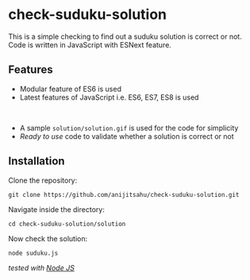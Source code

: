 # check-suduku-solution
This is a simple checking to find out a suduku solution is correct or not. Code is written in JavaScript with ESNext feature.

## Features
- Modular feature of ES6 is used
- Latest features of JavaScript i.e. ES6, ES7, ES8 is used

<br/>

- A sample `solution/solution.gif` is used for the code for simplicity
- *Ready to use* code to validate whether a solution is correct or not 

## Installation

Clone the repository:
```
git clone https://github.com/anijitsahu/check-suduku-solution.git
```
Navigate inside the directory: 
```
cd check-suduku-solution/solution
```
Now check the solution:
```
node suduku.js
```
*tested with [Node JS](https://nodejs.org/en/docs/)*  

